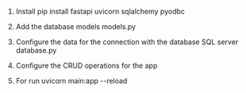 1. Install
pip install fastapi uvicorn sqlalchemy pyodbc

2. Add the database models
models.py

3. Configure the data for the connection with the database SQL server
database.py

4. Configure the CRUD operations for the app

5. For run 
uvicorn main:app --reload
